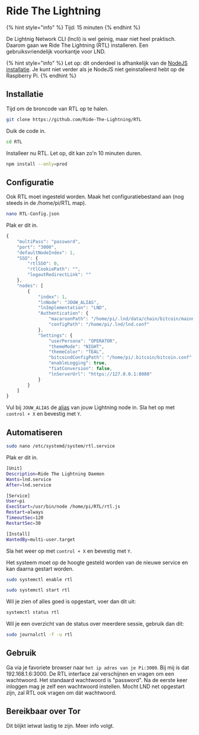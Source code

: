 # Ride The Lightning

{% hint style="info" %}
Tijd: 15 minuten
{% endhint %}

De Lightnig Network CLI \(lncli\) is wel geinig, maar niet heel praktisch. Daarom gaan we Ride The Lightning \(RTL\) installeren. Een gebruiksvriendelijk voorkantje voor LND.

{% hint style="info" %}
Let op: dit onderdeel is afhankelijk van de [NodeJS installatie](https://node.bitdeal.nl/raspberry-pi/algemene-dependencies-installeren#nodejs). Je kunt niet verder als je NodeJS niet geinstalleerd hebt op de Raspberry Pi.
{% endhint %}

## Installatie

Tijd om de broncode van RTL op te halen.

```bash
git clone https://github.com/Ride-The-Lightning/RTL
```

Duik de code in.

```bash
cd RTL
```

Installeer nu RTL. Let op, dit kan zo'n 10 minuten duren.

```bash
npm install --only=prod
```

## Configuratie

Ook RTL moet ingesteld worden. Maak het configuratiebestand aan \(nog steeds in de /home/pi/RTL map\).

```bash
nano RTL-Config.json
```

Plak er dit in.

```javascript
{
    "multiPass": "password",
    "port": "3000",
    "defaultNodeIndex": 1,
    "SSO": {
        "rtlSSO": 0,
        "rtlCookiePath": "",
        "logoutRedirectLink": ""
    },
    "nodes": [
        {
            "index": 1,
            "lnNode": "JOUW_ALIAS",
            "lnImplementation": "LND",
            "Authentication": {
                "macaroonPath": "/home/pi/.lnd/data/chain/bitcoin/mainnet",
                "configPath": "/home/pi/.lnd/lnd.conf"
            },
            "Settings": {
                "userPersona": "OPERATOR",
                "themeMode": "NIGHT",
                "themeColor": "TEAL",
                "bitcoindConfigPath": "/home/pi/.bitcoin/bitcoin.conf",
                "enableLogging": true,
                "fiatConversion": false,
                "lnServerUrl": "https://127.0.0.1:8080"
            }
        }
    ]
}
```

Vul bij `JOUW_ALIAS` de [alias](https://node.bitdeal.nl/lightning/configuratie) van jouw Lightning node in. Sla het op met `control + X` en bevestig met `Y`.

## Automatiseren

```bash
sudo nano /etc/systemd/system/rtl.service
```

Plak er dit in.

```bash
[Unit]
Description=Ride The Lightning Daemon
Wants=lnd.service
After=lnd.service

[Service]
User=pi
ExecStart=/usr/bin/node /home/pi/RTL/rtl.js
Restart=always
TimeoutSec=120
RestartSec=30

[Install]
WantedBy=multi-user.target
```

Sla het weer op met `control + X` en bevestig met `Y`.

Het systeem moet op de hoogte gesteld worden van de nieuwe service en kan daarna gestart worden.

```bash
sudo systemctl enable rtl
```

```bash
sudo systemctl start rtl
```

Wil je zien of alles goed is opgestart, voer dan dit uit:

```bash
systemctl status rtl
```

Wil je een overzicht van de status over meerdere sessie, gebruik dan dit:

```bash
sudo journalctl -f -u rtl
```

## Gebruik

Ga via je favoriete browser naar `het ip adres van je Pi:3000`. Bij mij is dat 192.168.1.6:3000. De RTL interface zal verschijnen en vragen om een wachtwoord. Het standaard wachtwoord is "password". Na de eerste keer inloggen mag je zelf een wachtwoord instellen. Mocht LND net opgestart zijn, zal RTL ook vragen om dát wachtwoord.

## Bereikbaar over Tor

Dit blijkt ietwat lastig te zijn. Meer info volgt.

